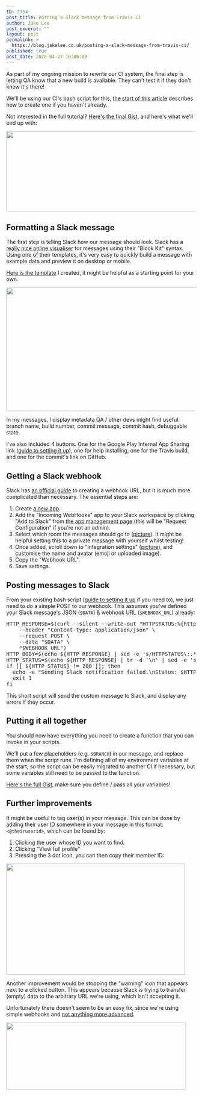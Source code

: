 ```yaml
---
ID: 2754
post_title: Posting a Slack message from Travis CI
author: Jake Lee
post_excerpt: ""
layout: post
permalink: >
  https://blog.jakelee.co.uk/posting-a-slack-message-from-travis-ci/
published: true
post_date: 2020-04-27 16:00:09
---
```

As part of my ongoing mission to rewrite our CI system, the final step is letting QA know that a new build is available. They can't test it if they don't know it's there!

We'll be using our CI's bash script for this, <a href="https://blog.jakelee.co.uk/creating-an-app-bundle-and-apk-on-travis-ci-server/" target="_blank" rel="noopener noreferrer">the start of this article</a> describes how to create one if you haven't already.

<!--more-->

Not interested in the full tutorial? <a href="https://gist.github.com/JakeSteam/671658a8654b0ab19b61cfa9e9c100c9" target="_blank" rel="noopener noreferrer">Here's the final Gist</a>, and here's what we'll end up with:

<a href="https://blog.jakelee.co.uk/wp-content/uploads/2020/04/tgzBJ6o.png"><img class="aligncenter size-full wp-image-2756" src="https://blog.jakelee.co.uk/wp-content/uploads/2020/04/tgzBJ6o.png" alt="" width="510" height="214" /></a>
<h2>Formatting a Slack message</h2>
The first step is telling Slack how our message should look. Slack has a <a href="https://api.slack.com/tools/block-kit-builder?template=1" target="_blank" rel="noopener noreferrer">really nice online visualiser</a> for messages using their "Block Kit" syntax. Using one of their templates, it's very easy to quickly build a message with example data and preview it on desktop or mobile.

<a href="https://api.slack.com/tools/block-kit-builder?mode=message&amp;blocks=%5B%7B%22type%22%3A%22section%22%2C%22text%22%3A%7B%22type%22%3A%22mrkdwn%22%2C%22text%22%3A%22*%24BRANCH%20build%20(%23%24BUILD_NUMBER)%20available%20on%20devices!*%5Cn*Message%3A*%20%24COMMIT_MESSAGE%22%7D%7D%2C%7B%22type%22%3A%22section%22%2C%22fields%22%3A%5B%7B%22type%22%3A%22mrkdwn%22%2C%22text%22%3A%22*Debuggable%3A*%5Cn%24DEBUGGABLE%22%7D%2C%7B%22type%22%3A%22mrkdwn%22%2C%22text%22%3A%22*Hash%3A*%5Cn%24COMMIT_HASH_SHORT%22%7D%5D%7D%2C%7B%22type%22%3A%22actions%22%2C%22elements%22%3A%5B%7B%22type%22%3A%22button%22%2C%22text%22%3A%7B%22type%22%3A%22plain_text%22%2C%22text%22%3A%22Install%22%7D%2C%22value%22%3A%22internal-app-sharing%22%2C%22url%22%3A%22https%3A%2F%2Fexample.com%22%7D%2C%7B%22type%22%3A%22button%22%2C%22text%22%3A%7B%22type%22%3A%22plain_text%22%2C%22text%22%3A%22Help%22%7D%2C%22value%22%3A%22help%22%2C%22url%22%3A%22https%3A%2F%2Fsupport.google.com%2Fgoogleplay%2Fandroid-developer%2Fanswer%2F9303479%23on%22%7D%2C%7B%22type%22%3A%22button%22%2C%22text%22%3A%7B%22type%22%3A%22plain_text%22%2C%22text%22%3A%22Travis%22%7D%2C%22value%22%3A%22travis%22%2C%22url%22%3A%22https%3A%2F%2Fexample.com%22%7D%2C%7B%22type%22%3A%22button%22%2C%22text%22%3A%7B%22type%22%3A%22plain_text%22%2C%22text%22%3A%22GitHub%22%7D%2C%22value%22%3A%22github%22%2C%22url%22%3A%22https%3A%2F%2Fgithub.com%2F%24REPO%2Fcommit%2F%24COMMIT_HASH%22%7D%5D%7D%5D" target="_blank" rel="noopener noreferrer">Here is the template</a> I created, it might be helpful as a starting point for your own.

<a href="https://blog.jakelee.co.uk/wp-content/uploads/2020/04/oPB3nFh.png"><img class="aligncenter size-large wp-image-2757" src="https://blog.jakelee.co.uk/wp-content/uploads/2020/04/oPB3nFh-1024x480.png" alt="" width="700" height="328" /></a>

In my messages, I display metadata QA / other devs might find useful: branch name, build number, commit message, commit hash, debuggable state.

I've also included 4 buttons. One for the Google Play Internal App Sharing link (<a href="https://blog.jakelee.co.uk/uploading-an-app-bundle-to-google-play-internal-app-sharing-from-travis-ci/" target="_blank" rel="noopener noreferrer">guide to setting it up</a>), one for help installing, one for the Travis build, and one for the commit's link on GitHub.
<h2>Getting a Slack webhook</h2>
Slack has <a href="https://api.slack.com/messaging/webhooks" target="_blank" rel="noopener noreferrer">an official guide</a> to creating a webhook URL, but it is much more complicated than necessary. The essential steps are:
<ol>
 	<li>Create <a href="https://api.slack.com/apps/new" target="_blank" rel="noopener noreferrer">a new app</a>.</li>
 	<li>Add the "Incoming WebHooks" app to your Slack workspace by clicking "Add to Slack" from <a href="https://api.slack.com/apps" target="_blank" rel="noopener noreferrer">the app management page</a> (this will be "Request Configuration" if you're not an admin).</li>
 	<li>Select which room the messages should go to (<a href="https://i.imgur.com/RspYoeQ.png" target="_blank" rel="noopener noreferrer">picture</a>). It might be helpful setting this to a private message with yourself whilst testing!</li>
 	<li>Once added, scroll down to "Integration settings" (<a href="https://i.imgur.com/4qGPM7X.png" target="_blank" rel="noopener noreferrer">picture</a>), and customise the name and avatar (emoji or uploaded image).</li>
 	<li>Copy the "Webhook URL".</li>
 	<li>Save settings.</li>
</ol>
<h2>Posting messages to Slack</h2>
From your existing bash script (<a href="https://blog.jakelee.co.uk/creating-an-app-bundle-and-apk-on-travis-ci-server/" target="_blank" rel="noopener noreferrer">guide to setting it up</a> if you need to), we just need to do a simple POST to our webhook. This assumes you've defined your Slack message's JSON (<code>$DATA</code>) &amp; webhook URL (<code>$WEBHOOK_URL</code>) already:
<pre>HTTP_RESPONSE=$(curl --silent --write-out "HTTPSTATUS:%{http_code}" \
    --header "Content-type: application/json" \
    --request POST \
    --data "$DATA" \
    "$WEBHOOK_URL")
HTTP_BODY=$(echo ${HTTP_RESPONSE} | sed -e 's/HTTPSTATUS\:.*//g')
HTTP_STATUS=$(echo ${HTTP_RESPONSE} | tr -d '\n' | sed -e 's/.*HTTPSTATUS://')
if [[ ${HTTP_STATUS} != 200 ]]; then
  echo -e "Sending Slack notification failed.\nStatus: $HTTP_STATUS\nBody: $HTTP_BODY\nExiting."
  exit 1
fi</pre>
This short script will send the custom message to Slack, and display any errors if they occur.
<h2>Putting it all together</h2>
You should now have everything you need to create a function that you can invoke in your scripts.

We'll put a few placeholders (e.g. <code>$BRANCH</code>) in our message, and replace them when the script runs. I'm defining all of my environment variables at the start, so the script can be easily migrated to another CI if necessary, but some variables still need to be passed to the function.

<a href="https://gist.github.com/JakeSteam/671658a8654b0ab19b61cfa9e9c100c9" target="_blank" rel="noopener noreferrer">Here's the full Gist</a>, make sure you define / pass all your variables!
<h2>Further improvements</h2>
It might be useful to tag user(s) in your message. This can be done by adding their user ID somewhere in your message in this format: <code>&lt;@theiruserid&gt;</code>, which can be found by:
<ol>
 	<li>Clicking the user whose ID you want to find.</li>
 	<li>Clicking "View full profile"</li>
 	<li>Pressing the 3 dot icon, you can then copy their member ID:</li>
</ol>
<a href="https://blog.jakelee.co.uk/wp-content/uploads/2020/04/iO1uMIo.png"><img class="aligncenter size-full wp-image-2760" src="https://blog.jakelee.co.uk/wp-content/uploads/2020/04/iO1uMIo.png" alt="" width="475" height="295" /></a>

Another improvement would be stopping the "warning" icon that appears next to a clicked button. This appears because Slack is trying to transfer (empty) data to the arbitrary URL we're using, which isn't accepting it.

Unfortunately there doesn't seem to be an easy fix, since we're using simple webhooks and <a href="https://github.com/slackapi/node-slack-sdk/issues/869" target="_blank" rel="noopener noreferrer">not anything more advanced</a>.

<a href="https://blog.jakelee.co.uk/wp-content/uploads/2020/04/XFNE0x1.png"><img class="aligncenter size-full wp-image-2761" src="https://blog.jakelee.co.uk/wp-content/uploads/2020/04/XFNE0x1.png" alt="" width="478" height="178" /></a>

&nbsp;